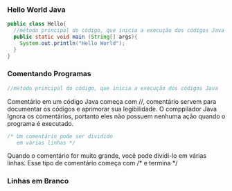 ### Hello World Java
```java
public class Hello{
  //método principal do código, que inicia a execução dos códigos Java
  public static void main (String[] args){
    System.out.println("Hello World");
  }
}
```

### Comentando Programas
```java
//método principal do código, que inicia a execução dos códigos Java
```

Comentário em um código Java começa com //, comentário servem para documentar os códigos e aprimorar sua legibilidade.
O comppilador Java Ignora os comentários, portanto eles não possuem nenhuma ação quando o programa é executado. 

```java
/* Um comentário pode ser dividido
   em várias linhas */
```

Quando o comentário for muito grande, você pode dividi-lo em várias linhas. Esse tipo de comentário começa com /* e termina */   

### Linhas em Branco
